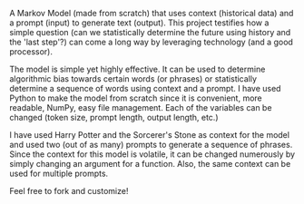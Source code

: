 A Markov Model (made from scratch) that uses context (historical data) and a prompt (input) to generate text (output). This project testifies how a simple question (can we statistically determine the future using history and the 'last step'?) can come a long way by leveraging technology (and a good processor). 

The model is simple yet highly effective. It can be used to determine algorithmic bias towards certain words (or phrases) or statistically determine a sequence of words using context and a prompt. I have used Python to make the model from scratch since it is convenient, more readable, NumPy, easy file management. Each of the variables can be changed (token size, prompt length, output length, etc.)

I have used Harry Potter and the Sorcerer's Stone as context for the model and used two (out of as many) prompts to generate a sequence of phrases. Since the context for this model is volatile, it can be changed numerously by simply changing an argument for a function. Also, the same context can be used for multiple prompts. 

Feel free to fork and customize!
